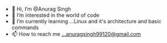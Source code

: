 - 👋 Hi, I’m @Anurag Singh
- 👀 I’m interested in the world of code
- 🌱 I’m currently learning ...Linux and it's architecture and basic commands
- 📫 How to reach me ...anuragsingh99120@gmail.com

<!---
anuragsingh1998/anuragsingh1998 is a ✨ special ✨ repository because its `README.md` (this file) appears on your GitHub profile.
You can click the Preview link to take a look at your changes.
--->
